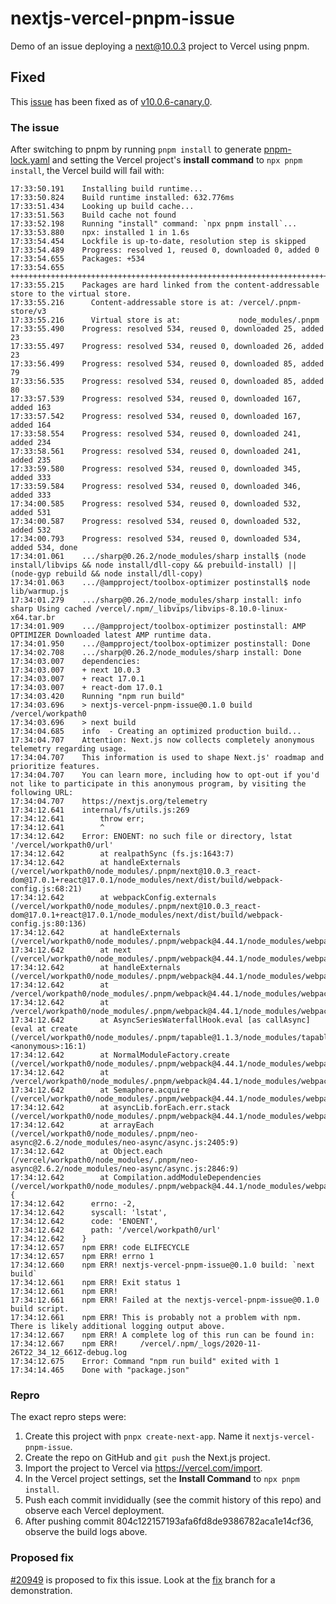 # nextjs-vercel-pnpm-issue

Demo of an issue deploying a next@10.0.3 project to Vercel using pnpm.

## Fixed

This [issue](https://github.com/vercel/next.js/issues/20948) has been fixed as of [v10.0.6-canary.0](https://github.com/vercel/next.js/releases/tag/v10.0.6-canary.0).

### The issue

After switching to pnpm by running `pnpm install` to generate [pnpm-lock.yaml](pnpm-lock.yaml) and setting the Vercel project's **install command** to `npx pnpm install`, the Vercel build will fail with:

```
17:33:50.191  	Installing build runtime...
17:33:50.824  	Build runtime installed: 632.776ms
17:33:51.434  	Looking up build cache...
17:33:51.563  	Build cache not found
17:33:52.198  	Running "install" command: `npx pnpm install`...
17:33:53.880  	npx: installed 1 in 1.6s
17:33:54.454  	Lockfile is up-to-date, resolution step is skipped
17:33:54.489  	Progress: resolved 1, reused 0, downloaded 0, added 0
17:33:54.655  	Packages: +534
17:33:54.655  	++++++++++++++++++++++++++++++++++++++++++++++++++++++++++++++++++++++++++++++++
17:33:55.215  	Packages are hard linked from the content-addressable store to the virtual store.
17:33:55.216  	  Content-addressable store is at: /vercel/.pnpm-store/v3
17:33:55.216  	  Virtual store is at:             node_modules/.pnpm
17:33:55.490  	Progress: resolved 534, reused 0, downloaded 25, added 23
17:33:55.497  	Progress: resolved 534, reused 0, downloaded 26, added 23
17:33:56.499  	Progress: resolved 534, reused 0, downloaded 85, added 79
17:33:56.535  	Progress: resolved 534, reused 0, downloaded 85, added 80
17:33:57.539  	Progress: resolved 534, reused 0, downloaded 167, added 163
17:33:57.542  	Progress: resolved 534, reused 0, downloaded 167, added 164
17:33:58.554  	Progress: resolved 534, reused 0, downloaded 241, added 234
17:33:58.561  	Progress: resolved 534, reused 0, downloaded 241, added 235
17:33:59.580  	Progress: resolved 534, reused 0, downloaded 345, added 333
17:33:59.584  	Progress: resolved 534, reused 0, downloaded 346, added 333
17:34:00.585  	Progress: resolved 534, reused 0, downloaded 532, added 531
17:34:00.587  	Progress: resolved 534, reused 0, downloaded 532, added 532
17:34:00.793  	Progress: resolved 534, reused 0, downloaded 534, added 534, done
17:34:01.061  	.../sharp@0.26.2/node_modules/sharp install$ (node install/libvips && node install/dll-copy && prebuild-install) || (node-gyp rebuild && node install/dll-copy)
17:34:01.063  	.../@ampproject/toolbox-optimizer postinstall$ node lib/warmup.js
17:34:01.279  	.../sharp@0.26.2/node_modules/sharp install: info sharp Using cached /vercel/.npm/_libvips/libvips-8.10.0-linux-x64.tar.br
17:34:01.909  	.../@ampproject/toolbox-optimizer postinstall: AMP OPTIMIZER Downloaded latest AMP runtime data.
17:34:01.950  	.../@ampproject/toolbox-optimizer postinstall: Done
17:34:02.708  	.../sharp@0.26.2/node_modules/sharp install: Done
17:34:03.007  	dependencies:
17:34:03.007  	+ next 10.0.3
17:34:03.007  	+ react 17.0.1
17:34:03.007  	+ react-dom 17.0.1
17:34:03.420  	Running "npm run build"
17:34:03.696  	> nextjs-vercel-pnpm-issue@0.1.0 build /vercel/workpath0
17:34:03.696  	> next build
17:34:04.685  	info  - Creating an optimized production build...
17:34:04.707  	Attention: Next.js now collects completely anonymous telemetry regarding usage.
17:34:04.707  	This information is used to shape Next.js' roadmap and prioritize features.
17:34:04.707  	You can learn more, including how to opt-out if you'd not like to participate in this anonymous program, by visiting the following URL:
17:34:04.707  	https://nextjs.org/telemetry
17:34:12.641  	internal/fs/utils.js:269
17:34:12.641  	    throw err;
17:34:12.641  	    ^
17:34:12.642  	Error: ENOENT: no such file or directory, lstat '/vercel/workpath0/url'
17:34:12.642  	    at realpathSync (fs.js:1643:7)
17:34:12.642  	    at handleExternals (/vercel/workpath0/node_modules/.pnpm/next@10.0.3_react-dom@17.0.1+react@17.0.1/node_modules/next/dist/build/webpack-config.js:68:21)
17:34:12.642  	    at webpackConfig.externals (/vercel/workpath0/node_modules/.pnpm/next@10.0.3_react-dom@17.0.1+react@17.0.1/node_modules/next/dist/build/webpack-config.js:80:136)
17:34:12.642  	    at handleExternals (/vercel/workpath0/node_modules/.pnpm/webpack@4.44.1/node_modules/webpack/lib/ExternalModuleFactoryPlugin.js:78:17)
17:34:12.642  	    at next (/vercel/workpath0/node_modules/.pnpm/webpack@4.44.1/node_modules/webpack/lib/ExternalModuleFactoryPlugin.js:66:9)
17:34:12.642  	    at handleExternals (/vercel/workpath0/node_modules/.pnpm/webpack@4.44.1/node_modules/webpack/lib/ExternalModuleFactoryPlugin.js:71:7)
17:34:12.642  	    at /vercel/workpath0/node_modules/.pnpm/webpack@4.44.1/node_modules/webpack/lib/ExternalModuleFactoryPlugin.js:101:5
17:34:12.642  	    at /vercel/workpath0/node_modules/.pnpm/webpack@4.44.1/node_modules/webpack/lib/NormalModuleFactory.js:400:5
17:34:12.642  	    at AsyncSeriesWaterfallHook.eval [as callAsync] (eval at create (/vercel/workpath0/node_modules/.pnpm/tapable@1.1.3/node_modules/tapable/lib/HookCodeFactory.js:33:10), <anonymous>:16:1)
17:34:12.642  	    at NormalModuleFactory.create (/vercel/workpath0/node_modules/.pnpm/webpack@4.44.1/node_modules/webpack/lib/NormalModuleFactory.js:381:28)
17:34:12.642  	    at /vercel/workpath0/node_modules/.pnpm/webpack@4.44.1/node_modules/webpack/lib/Compilation.js:897:14
17:34:12.642  	    at Semaphore.acquire (/vercel/workpath0/node_modules/.pnpm/webpack@4.44.1/node_modules/webpack/lib/util/Semaphore.js:29:4)
17:34:12.642  	    at asyncLib.forEach.err.stack (/vercel/workpath0/node_modules/.pnpm/webpack@4.44.1/node_modules/webpack/lib/Compilation.js:895:15)
17:34:12.642  	    at arrayEach (/vercel/workpath0/node_modules/.pnpm/neo-async@2.6.2/node_modules/neo-async/async.js:2405:9)
17:34:12.642  	    at Object.each (/vercel/workpath0/node_modules/.pnpm/neo-async@2.6.2/node_modules/neo-async/async.js:2846:9)
17:34:12.642  	    at Compilation.addModuleDependencies (/vercel/workpath0/node_modules/.pnpm/webpack@4.44.1/node_modules/webpack/lib/Compilation.js:873:12) {
17:34:12.642  	  errno: -2,
17:34:12.642  	  syscall: 'lstat',
17:34:12.642  	  code: 'ENOENT',
17:34:12.642  	  path: '/vercel/workpath0/url'
17:34:12.642  	}
17:34:12.657  	npm ERR! code ELIFECYCLE
17:34:12.657  	npm ERR! errno 1
17:34:12.660  	npm ERR! nextjs-vercel-pnpm-issue@0.1.0 build: `next build`
17:34:12.661  	npm ERR! Exit status 1
17:34:12.661  	npm ERR! 
17:34:12.661  	npm ERR! Failed at the nextjs-vercel-pnpm-issue@0.1.0 build script.
17:34:12.661  	npm ERR! This is probably not a problem with npm. There is likely additional logging output above.
17:34:12.667  	npm ERR! A complete log of this run can be found in:
17:34:12.667  	npm ERR!     /vercel/.npm/_logs/2020-11-26T22_34_12_661Z-debug.log
17:34:12.675  	Error: Command "npm run build" exited with 1
17:34:14.465  	Done with "package.json"
```

### Repro

The exact repro steps were:

1. Create this project with `pnpx create-next-app`. Name it `nextjs-vercel-pnpm-issue`.
2. Create the repo on GitHub and `git push` the Next.js project.
3. Import the project to Vercel via https://vercel.com/import.
4. In the Vercel project settings, set the **Install Command** to `npx pnpm install`.
5. Push each commit invididually (see the commit history of this repo) and observe each Vercel deployment.
6. After pushing commit 804c122157193afa6fd8de9386782aca1e14cf36, observe the build logs above.

### Proposed fix

[#20949](https://github.com/vercel/next.js/pull/20949) is proposed to fix this issue. Look at the [fix](https://github.com/elliottsj/nextjs-vercel-pnpm-issue/tree/fix) branch for a demonstration.
